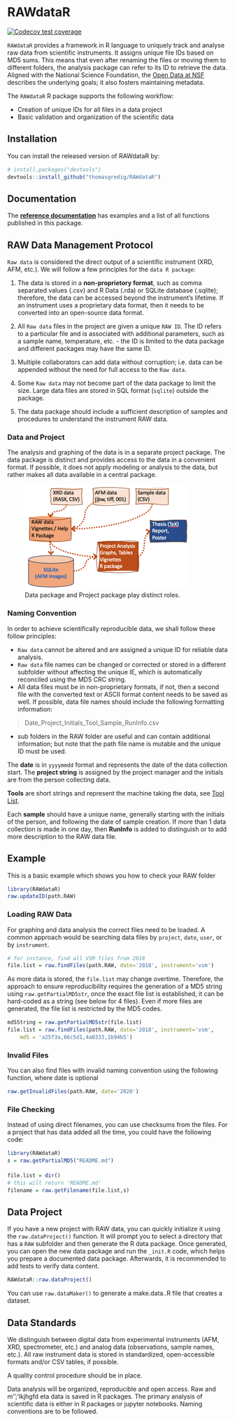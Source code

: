 
<!-- README.md is generated from README.Rmd. Please edit that file -->

# RAWdataR

<!-- badges: start -->

[![Codecov test
coverage](https://codecov.io/gh/thomasgredig/RAWdataR/branch/master/graph/badge.svg)](https://app.codecov.io/gh/thomasgredig/RAWdataR?branch=master)
<!-- badges: end -->

`RAWdataR` provides a framework in R language to uniquely track and
analyse raw data from scientific instruments. It assigns unique file IDs
based on MD5 sums. This means that even after renaming the files or
moving them to different folders, the analysis package can refer to its
ID to retrieve the data. Aligned with the National Science Foundation,
the [Open Data at NSF](https://www.nsf.gov/data/) describes the
underlying goals; it also fosters maintaining metadata.

The `RAWdataR` R package supports the following workflow:

- Creation of unique IDs for all files in a data project
- Basic validation and organization of the scientific data

## Installation

You can install the released version of RAWdataR by:

``` r
# install.packages("devtools")
devtools::install_github("thomasgredig/RAWdataR")
```

## Documentation

The **[reference
documentation](https://thomasgredig.github.io/RAWdataR/)** has examples
and a list of all functions published in this package.

## RAW Data Management Protocol

`Raw data` is considered the direct output of a scientific instrument
(XRD, AFM, etc.). We will follow a few principles for the
`data R package`:

1)  The data is stored in a **non-proprietory format**, such as comma
    separated values (.csv) and R Data (.rda) or SQLite database
    (.sqlite); therefore, the data can be accessed beyond the
    instrument’s lifetime. If an instrument uses a proprietary data
    format, then it needs to be converted into an open-source data
    format.

2)  All `Raw data` files in the project are given a unique `RAW ID`. The
    ID refers to a particular file and is associated with additional
    parameters, such as a sample name, temperature, etc. - the ID is
    limited to the data package and different packages may have the same
    ID.

3)  Multiple collaborators can add data without corruption; i.e. data
    can be appended without the need for full access to the `Raw data`.

4)  Some `Raw data` may not become part of the data package to limit the
    size. Large data files are stored in SQL format (`sqlite`) outside
    the package.

5)  The data package should include a sufficient description of samples
    and procedures to understand the instrument RAW data.

### Data and Project

The analysis and graphing of the data is in a separate project package.
The data package is distinct and provides access to the data in a
convenient format. If possible, it does not apply modeling or analysis
to the data, but rather makes all data available in a central package.

<figure>
<img src="man/figures/README-Raw-Data-Project-Package.png"
alt="Data package and Project package play distinct roles." />
<figcaption aria-hidden="true">Data package and Project package play
distinct roles.</figcaption>
</figure>

### Naming Convention

In order to achieve scientifically reproducible data, we shall follow
these follow principles:

- `Raw data` cannot be altered and are assigned a unique ID for reliable
  data analysis.
- `Raw data` file names can be changed or corrected or stored in a
  different subfolder without affecting the unique IE, which is
  automatically reconciled using the MD5 CRC string.
- All data files must be in non-proprietary formats, if not, then a
  second file with the converted text or ASCII format content needs to
  be saved as well. If possible, data file names should include the
  following formatting information:

> Date_Project_Initials_Tool_Sample_RunInfo.csv

- sub folders in the RAW folder are useful and can contain additional
  information; but note that the path file name is mutable and the
  unique ID must be used.

The **date** is in `yyyymmdd` format and represents the date of the data
collection start. The **project string** is assigned by the project
manager and the initials are from the person collecting data.

**Tools** are short strings and represent the machine taking the data,
see [Tool List](https://github.com/thomasgredig/MSthesis-Guidelines).

Each **sample** should have a unique name, generally starting with the
initials of the person, and following the date of sample creation. If
more than 1 data collection is made in one day, then **RunInfo** is
added to distinguish or to add more description to the RAW data file.

## Example

This is a basic example which shows you how to check your RAW folder

``` r
library(RAWdataR)
raw.updateID(path.RAW)
```

### Loading RAW Data

For graphing and data analysis the correct files need to be loaded. A
common approach would be searching data files by `project`, `date`,
`user`, or by `instrument`.

``` r
# for instance, find all VSM files from 2018
file.list = raw.findFiles(path.RAW, date='2018', instrument='vsm')
```

As more data is stored, the `file.list` may change overtime. Therefore,
the approach to ensure reproducibility requires the generation of a MD5
string using `raw.getPartialMD5str`, once the exact file list is
established, it can be hard-coded as a string (see below for 4 files).
Even if more files are generated, the file list is restricted by the MD5
codes.

``` r
md5String = raw.getPartialMD5str(file.list)
file.list = raw.findFiles(path.RAW, date='2018', instrument='vsm',
    md5 = 'a25f3a,66c5d1,4a0333,1b94b5')
```

### Invalid Files

You can also find files with invalid naming convention using the
following function, where date is optional

``` r
raw.getInvalidFiles(path.RAW, date='2020')
```

### File Checking

Instead of using direct filenames, you can use checksums from the files.
For a project that has data added all the time, you could have the
following code:

``` r
library(RAWdataR)
s = raw.getPartialMD5("README.md")

file.list = dir()
# this will return 'README.md'
filename = raw.getFilename(file.list,s)
```

## Data Project

If you have a new project with RAW data, you can quickly initialize it
using the `raw.dataProject()` function. It will prompt you to select a
directory that has a `RAW` subfolder and then generate the R data
package. Once generated, you can open the new data package and run the
`_init.R` code, which helps you prepare a documented data package.
Afterwards, it is recommended to add tests to verify data content.

``` r
RAWdataR::raw.dataProject()
```

You can use `raw.dataMaker()` to generate a make.data..R file that
creates a dataset.

## Data Standards

We distinguish between digital data from experimental instruments (AFM,
XRD, spectrometer, etc.) and analog data (observations, sample names,
etc.). All raw instrument data is stored in standardized,
open-accessible formats and/or CSV tables, if possible.

A quality control procedure should be in place.

Data analysis will be organized, reproducible and open access. Raw and
m’’;’lkjhgfd eta data is saved in R packages. The primary analysis of
scientific data is either in R packages or jupyter notebooks. Naming
conventions are to be followed.
